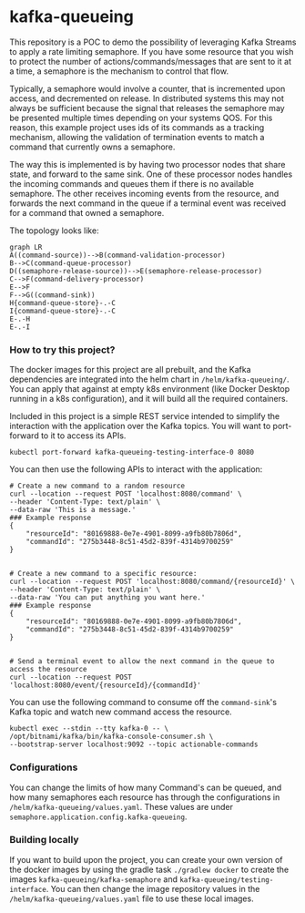 # kafka-queueing
This repository is a POC to demo the possibility of leveraging Kafka Streams to apply a rate 
limiting semaphore. If you have some resource that you wish to protect the number of 
actions/commands/messages that are sent to it at a time, a semaphore is the mechanism to control 
that flow. 

Typically, a semaphore would involve a counter, that is incremented upon access, and decremented 
on release. In distributed systems this may not always be sufficient because the signal that 
releases the semaphore may be presented multiple times depending on your systems QOS. For this 
reason, this example project uses ids of its commands as a tracking mechanism, allowing the 
validation of termination events to match a command that currently owns a semaphore.

The way this is implemented is by having two processor nodes that share state, and forward to 
the same sink. One of these processor nodes handles the incoming commands and queues them if 
there is no available semaphore. The other receives incoming events from the resource, and 
forwards the next command in the queue if a terminal event was received for a command that owned 
a semaphore. 

The topology looks like:

```mermaid
graph LR
A((command-source))-->B(command-validation-processor)
B-->C(command-queue-processor)
D((semaphore-release-source))-->E(semaphore-release-processor)
C-->F(command-delivery-processor)
E-->F
F-->G((command-sink))
H{command-queue-store}-.-C
I{command-queue-store}-.-C
E-.-H
E-.-I
```

### How to try this project?

The docker images for this project are all prebuilt, and the Kafka dependencies are integrated 
into the helm chart in `/helm/kafka-queueing/`. You can apply that against at empty k8s 
environment (like Docker Desktop running in a k8s configuration), and it will build all the 
required containers.

Included in this project is a simple REST service intended to simplify the interaction with the 
application over the Kafka topics. You will want to port-forward to it to access its APIs.

```shell
kubectl port-forward kafka-queueing-testing-interface-0 8080
```

You can then use the following APIs to interact with the application:

```shell
# Create a new command to a random resource
curl --location --request POST 'localhost:8080/command' \
--header 'Content-Type: text/plain' \
--data-raw 'This is a message.'
### Example response
{
    "resourceId": "80169888-0e7e-4901-8099-a9fb80b7806d",
    "commandId": "275b3448-8c51-45d2-839f-4314b9700259"
}


# Create a new command to a specific resource:
curl --location --request POST 'localhost:8080/command/{resourceId}' \
--header 'Content-Type: text/plain' \
--data-raw 'You can put anything you want here.'
### Example response
{
    "resourceId": "80169888-0e7e-4901-8099-a9fb80b7806d",
    "commandId": "275b3448-8c51-45d2-839f-4314b9700259"
}


# Send a terminal event to allow the next command in the queue to access the resource
curl --location --request POST 'localhost:8080/event/{resourceId}/{commandId}'
```

You can use the following command to consume off the `command-sink`'s Kafka topic and watch new 
command access the resource.

```shell
kubectl exec --stdin --tty kafka-0 -- \
/opt/bitnami/kafka/bin/kafka-console-consumer.sh \
--bootstrap-server localhost:9092 --topic actionable-commands
```

### Configurations

You can change the limits of how many Command's can be queued, and how many semaphores each 
resource has through the configurations in `/helm/kafka-queueing/values.yaml`. These values are 
under `semaphore.application.config.kafka-queueing`.

### Building locally

If you want to build upon the project, you can create your own version of the docker images by 
using the gradle task `./gradlew docker` to create the images `kafka-queueing/kafka-semaphore` 
and `kafka-queueing/testing-interface`. You can then change the image repository values in the 
`/helm/kafka-queueing/values.yaml` file to use these local images.
